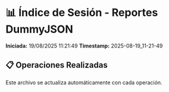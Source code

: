 # 📊 Índice de Sesión - Reportes DummyJSON

**Iniciada:** 19/08/2025 11:21:49
**Timestamp:** 2025-08-19_11-21-49

## 📋 Operaciones Realizadas

Este archivo se actualiza automáticamente con cada operación.

